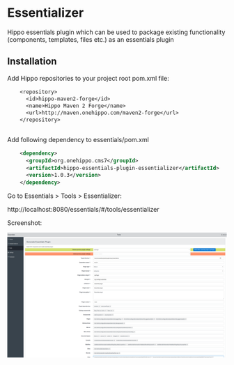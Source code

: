 # Essentializer

Hippo essentials plugin which can be used to package existing functionality (components, templates, files etc.) 
as an essentials plugin


## Installation

Add Hippo repositories to your project root pom.xml file: 

```
    <repository>
      <id>hippo-maven2-forge</id>
      <name>Hippo Maven 2 Forge</name>
      <url>http://maven.onehippo.com/maven2-forge</url>
    </repository>
  

```


Add following dependency to essentials/pom.xml


```xml
    <dependency>
      <groupId>org.onehippo.cms7</groupId>
      <artifactId>hippo-essentials-plugin-essentializer</artifactId>
      <version>1.0.3</version>
    </dependency>

```


Go to Essentials > Tools > Essentializer:

http://localhost:8080/essentials/#/tools/essentializer

Screenshot: 

![Essentializer](/screen.png)

